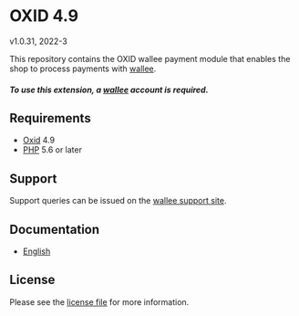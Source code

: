 

# OXID 4.9

v1.0.31, 2022-3

This repository contains the OXID  wallee payment module that enables the shop to process payments with [wallee](https://www.wallee.com).

##### To use this extension, a [wallee](https://www.wallee.com) account is required.

## Requirements

* [Oxid](https://www.oxid-esales.com/) 4.9
* [PHP](http://php.net/) 5.6 or later

## Support

Support queries can be issued on the [wallee support site](https://app-wallee.com/space/select?target=/support).

## Documentation

* [English](https://plugin-documentation.wallee.com/wallee-payment/oxid-4.9/1.0.31/docs/en/documentation.html)

## License

Please see the [license file](https://github.com/wallee-payment/oxid-4.9/blob/1.0.31/LICENSE) for more information.